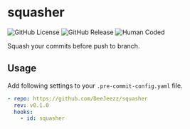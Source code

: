 # squasher
![GitHub License](https://img.shields.io/github/license/DeeJeezz/squasher)
![GitHub Release](https://img.shields.io/github/v/release/DeeJeezz/squasher?sort=semver&display_name=tag&style=flat)
![Human Coded](https://img.shields.io/badge/human-coded-green)

Squash your commits before push to branch.

## Usage

Add following settings to your `.pre-commit-config.yaml` file.

```yaml
- repo: https://github.com/DeeJeezz/squasher
  rev: v0.1.0
  hooks:
    - id: squasher
```
